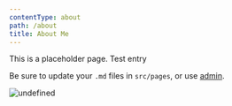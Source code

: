 ```yaml
---
contentType: about
path: /about
title: About Me
---
```

This is a placeholder page. Test entry

Be sure to update your `.md` files in `src/pages`, or use [admin](/admin).

![undefined](/files/tumblr_npa7ksI5vy1ssby0io1_540.gif)
